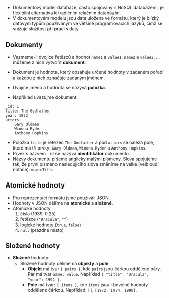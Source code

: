 -   Dokumentový model databáze, často spojovaný s NoSQL databázemi, je flexibilní alternativa k tradičním relačním databázím.
- V dokumentovém modelu jsou data uložena ve formátu, který je blízký datovým typům používaným ve většině programovacích jazyků, čímž se snižuje složitost při práci s daty.

## Dokumenty
- Vezmeme-li dvojice řetězců a hodnot `name1` a `value1`, `name2` a `value2`, ... můžeme z nich vytvořit **dokument**.
- Dokument je hodnota, který obsahuje určené hodnoty v zadaném pořadí a každou z nich označuje zadaným jménem.
- Dvojice jméno a hodnota se nazývá **položka**.

- Například uvazujme dokument:
```
_id: 1
title: The Godfather
year: 1972
actors:
	Gary Oldman
	Winona Ryder
	Anthony Hopkins
```
- Položka `title` je řetězec `The Godfather` a pod `actors` se nalézá pole, které má tři prvky: `Gary Oldman`, `Winona Ryder` a `Anthony Hopkins`.
- Prvek s názvem `_id` se nazývá **identifikátor** dokumentu.
- Názvy dokumentu píšeme anglicky malými písmeny. Slova spojujeme tak, že první písmeno následujícího slova změníme na velké (velbloudí notace): `movieTitle`

## Atomické hodnoty
- Pro reprezentaci formátu jsme používali JSON.
- Hodnoty v JSON dělíme na **atomické** a **složené**.
- Atomické hodnoty:
	1. čísla ($1939$, $0.25$)
	2. řetězce (`"Dracula"`, `""`)
	3. logické hodnoty (`true`, `false`)
	4. `null` (prázdné místo)

## Složené hodnoty
- **Složené** hodnoty:
	- Složené hodnoty dělíme na **objekty** a **pole**.
		- **Objekt** má tvar `{ pairs }`, kde `pairs` jsou čárkou oddělené páry. Pár má tvar `name: value`. Například `{ "title": "Dracula", "year": 1992 }`.
		- **Pole** má tvar: `[ items ]`, kde `items` jsou libovolné hodnoty oddělené čárkou. Například: `[]`, `[1972, 1974, 1990]`.